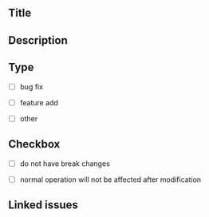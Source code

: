## Title

## Description

## Type
- [ ] bug fix 

- [ ] feature add 

- [ ] other 

## Checkbox
- [ ] do not have break changes 

- [ ] normal operation will not be affected after modification 

## Linked issues
<!-- if want to fix it, try "fixes: #13">
